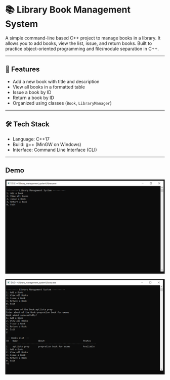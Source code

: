 # 📚 Library Book Management System

A simple command-line based C++ project to manage books in a library. It allows you to add books, view the list, issue, and return books. Built to practice object-oriented programming and file/module separation in C++.

---

## 🚀 Features

- Add a new book with title and description
- View all books in a formatted table
- Issue a book by ID
- Return a book by ID
- Organized using classes (`Book`, `LibraryManager`)

---

## 🛠️ Tech Stack

- Language: C++17
- Build: g++ (MinGW on Windows)
- Interface: Command Line Interface (CLI)

---
## Demo 

![Initial UI ](screenshot1.PNG)


![After use UI](screenshot2.PNG)